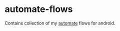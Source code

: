 # automate-flows
Contains collection of my [automate](https://llamalab.com/automate/) flows for android.
